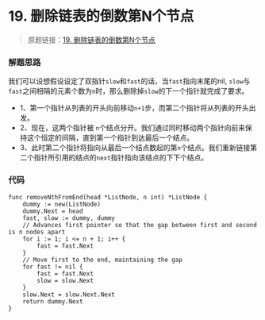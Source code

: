 # 19. 删除链表的倒数第N个节点

> 原题链接：[19. 删除链表的倒数第N个节点](https://leetcode-cn.com/problems/remove-nth-node-from-end-of-list/)
### 解题思路
我们可以设想假设设定了双指针``slow``和``fast``的话，当``fast``指向末尾的nil,
``slow``与``fast``之间相隔的元素个数为``n``时，那么删除掉``slow``的下一个指针就完成了要求。


* 1、第一个指针从列表的开头向前移动``n+1``步，而第二个指针将从列表的开头出发。
* 2、现在，这两个指针被 ``n``个结点分开。我们通过同时移动两个指针向前来保持这个恒定的间隔，直到第一个指针到达最后一个结点。
* 3、此时第二个指针将指向从最后一个结点数起的第``n``个结点。我们重新链接第二个指针所引用的结点的``next``指针指向该结点的下下个结点。

### 代码
```golang
func removeNthFromEnd(head *ListNode, n int) *ListNode {
	dummy := new(ListNode)
	dummy.Next = head
	fast, slow := dummy, dummy
	// Advances first pointer so that the gap between first and second is n nodes apart
	for i := 1; i <= n + 1; i++ {
		fast = fast.Next
	}
	// Move first to the end, maintaining the gap
	for fast != nil {
		fast = fast.Next
		slow = slow.Next
	}
	slow.Next = slow.Next.Next
	return dummy.Next
}
```